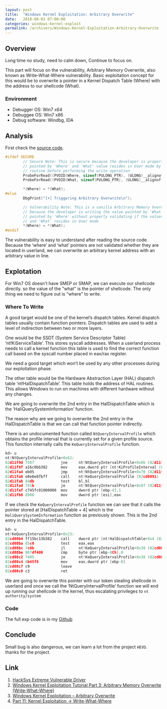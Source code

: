 ```yaml
---
layout: post
title:  "Windows Kernel Exploitation: Arbitrary Overwrite"
date:   2018-08-02 07:00:00
categories: windows-kernel-exploit
permalink: /archivers/Windows-Kernel-Exploitation-Arbitrary-Overwrite
---
```

## Overview
Long time no study, need to calm down, Continue to focus on.

This part will focus on the vulnerability, Arbitrary Memory Overwrite, also known as Write-What-Where vulnerability. Basic exploitation concept for this would be to overwrite a pointer in a Kernel Dispatch Table (Where) with the address to our shellcode (What).

### Environment
* Debugger OS: Win7 x64
* Debuggee OS: Win7 x86
* Debug software: Windbg, IDA

## Analysis
First check the [source code](https://github.com/hacksysteam/HackSysExtremeVulnerableDriver/blob/master/Driver/ArbitraryOverwrite.c).
```C
#ifdef SECURE
        // Secure Note: This is secure because the developer is properly validating if address
        // pointed by 'Where' and 'What' value resides in User mode by calling ProbeForRead()
        // routine before performing the write operation
        ProbeForRead((PVOID)Where, sizeof(PULONG_PTR), (ULONG)__alignof(PULONG_PTR));
        ProbeForRead((PVOID)What, sizeof(PULONG_PTR), (ULONG)__alignof(PULONG_PTR));

        *(Where) = *(What);
#else
        DbgPrint("[+] Triggering Arbitrary Overwrite\n");

        // Vulnerability Note: This is a vanilla Arbitrary Memory Overwrite vulnerability
        // because the developer is writing the value pointed by 'What' to memory location
        // pointed by 'Where' without properly validating if the values pointed by 'Where'
        // and 'What' resides in User mode
        *(Where) = *(What);
#endif
```
The vulnerability is easy to understand after reading the source code. Because the ‘where’ and ‘what’ pointers are not validated whether they are located in userland, we can overwrite an arbitrary kernel address with an arbitrary value in line.

## Explotation
For Win7 OS doesn't have SMEP or SMAP, we can execute our shellcode directly. so the value of the "what" is the pointer of shellcode. The only thing we need to figure out is "where" to write. 
### Where To Write
A good target would be one of the kernel’s dispatch tables. Kernel dispatch tables usually contain function pointers. Dispatch tables are used to add a level of indirection between two or more layers.

One would be the SSDT (System Service Descriptor Table) ‘nt!KiServiceTable’. This stores syscall addresses. When a userland process needs to call a kernel function this table is used to find the correct function call based on the syscall number placed in eax/rax register.

We need a good target which won’t be used by any other processes during our exploitation phase.

The other table would be the Hardware Abstraction Layer (HAL) dispatch table ‘nt!HalDispatchTable’. This table holds the address of HAL routines. This allows Windows to run on machines with different hardware without any changes.

We are going to overwrite the 2nd entry in the HalDispatchTable which is the ‘HaliQuerySystemInformation’ function. 

The reason why are we going to overwrite the 2nd entry in the HalDispatchTable is that we can call that  function pointer indirectly.

There is an undocumented function called `NtQueryIntervalProfile` which obtains the profile interval that is currently set for a given profile source. This function internally calls the `KeQueryIntervalProfile` function.
```C
kd> u
nt!NtQueryIntervalProfile+0x62:
82d11f9d 7507            jne     nt!NtQueryIntervalProfile+0x6b (82d11fa6)
82d11f9f a16c0bb382      mov     eax,dword ptr [nt!KiProfileInterval (82b30b6c)]
82d11fa4 eb05            jmp     nt!NtQueryIntervalProfile+0x70 (82d11fab)
82d11fa6 e8e6e8fbff      call    nt!KeQueryIntervalProfile (82cd0891)
82d11fab 84db            test    bl,bl
82d11fad 741b            je      nt!NtQueryIntervalProfile+0x8f (82d11fca)
82d11faf c745fc01000000  mov     dword ptr [ebp-4],1
82d11fb6 8906            mov     dword ptr [esi],eax
```
If we check the `KeQueryIntervalProfile` function we can see that it calls the pointer stored at [HalDispatchTable + 4] which is the `HaliQuerySystemInformation` function as previously shown. This is the 2nd entry in the HalDispatchTable.
```C
kd> u
nt!KeQueryIntervalProfile+0x23:
82cd08b4 ff15bc13b382    call    dword ptr [nt!HalDispatchTable+0x4 (82b313bc)]
82cd08ba 85c0            test    eax,eax
82cd08bc 7c0b            jl      nt!KeQueryIntervalProfile+0x38 (82cd08c9)
82cd08be 807df400        cmp     byte ptr [ebp-0Ch],0
82cd08c2 7405            je      nt!KeQueryIntervalProfile+0x38 (82cd08c9)
82cd08c4 8b45f8          mov     eax,dword ptr [ebp-8]
82cd08c7 c9              leave
82cd08c8 c3              ret
```
We are going to overwrite this pointer with our token stealing shellcode in userland and once we call the ‘NtQueryIntervalProfile’ function we will end up running our shellcode in the kernel, thus escalating privileges to `nt authority/system`

### Code
The full exp code is in my [Github](https://github.com/ray-cp/windows-kernel-exploit/blob/master/HEVD/Arbitrary_Overwrite/Win7_x86/arbitaryoverwrite_win7_x86_exploit.py)
## Conclude
Small bug is also dangerous, we can learn a lot from the project `HEVD`. thanks for the project.
## Link
1. [HackSys Extreme Vulnerable Driver](https://github.com/hacksysteam/HackSysExtremeVulnerableDriver)
2. [Windows Kernel Exploitation Tutorial Part 3: Arbitrary Memory Overwrite (Write-What-Where)](https://rootkits.xyz/blog/2017/09/kernel-write-what-where/)
3. [Windows Kernel Exploitation – Arbitrary Overwrite](https://osandamalith.com/2017/06/14/windows-kernel-exploitation-arbitrary-overwrite/)
4. [Part 11: Kernel Exploitation -> Write-What-Where](https://www.fuzzysecurity.com/tutorials/expDev/15.html)